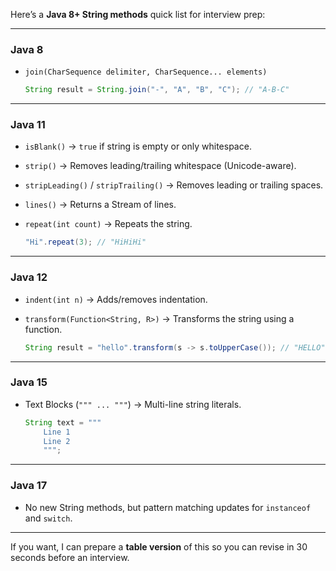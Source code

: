 Here’s a **Java 8+ String methods** quick list for interview prep:

---

### **Java 8**

* `join(CharSequence delimiter, CharSequence... elements)`

  ```java
  String result = String.join("-", "A", "B", "C"); // "A-B-C"
  ```

---

### **Java 11**

* `isBlank()` → `true` if string is empty or only whitespace.
* `strip()` → Removes leading/trailing whitespace (Unicode-aware).
* `stripLeading()` / `stripTrailing()` → Removes leading or trailing spaces.
* `lines()` → Returns a Stream of lines.
* `repeat(int count)` → Repeats the string.

  ```java
  "Hi".repeat(3); // "HiHiHi"
  ```

---

### **Java 12**

* `indent(int n)` → Adds/removes indentation.
* `transform(Function<String, R>)` → Transforms the string using a function.

  ```java
  String result = "hello".transform(s -> s.toUpperCase()); // "HELLO"
  ```

---

### **Java 15**

* Text Blocks (`""" ... """`) → Multi-line string literals.

  ```java
  String text = """
      Line 1
      Line 2
      """;
  ```

---

### **Java 17**

* No new String methods, but pattern matching updates for `instanceof` and `switch`.

---

If you want, I can prepare a **table version** of this so you can revise in 30 seconds before an interview.
